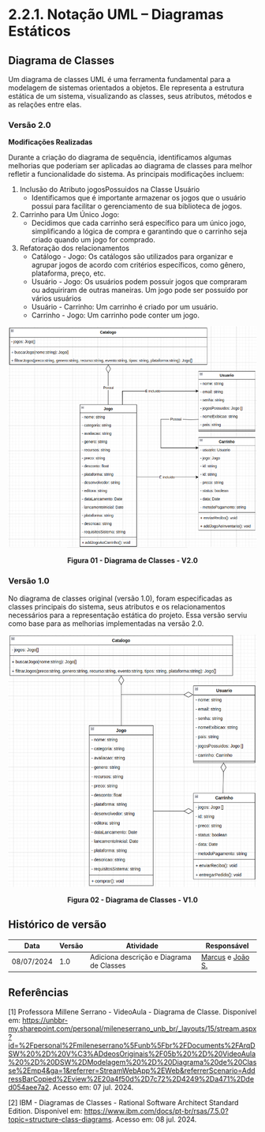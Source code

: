 # 2.2.1. Notação UML – Diagramas Estáticos

## Diagrama de Classes

Um diagrama de classes UML é uma ferramenta fundamental para a modelagem de sistemas orientados a objetos. Ele representa a estrutura estática de um sistema, visualizando as classes, seus atributos, métodos e as relações entre elas.

### Versão 2.0

**Modificações Realizadas**

Durante a criação do diagrama de sequência, identificamos algumas melhorias que poderiam ser aplicadas ao diagrama de classes para melhor refletir a funcionalidade do sistema. As principais modificações incluem:

1. Inclusão do Atributo jogosPossuidos na Classe Usuário
   - Identificamos que é importante armazenar os jogos que o usuário possui para facilitar o gerenciamento de sua biblioteca de jogos.
2. Carrinho para Um Único Jogo:
   - Decidimos que cada carrinho será específico para um único jogo, simplificando a lógica de compra e garantindo que o carrinho seja criado quando um jogo for comprado.
3. Refatoração dos relacionamentos
   - Catálogo - Jogo: Os catálogos são utilizados para organizar e agrupar jogos de acordo com critérios específicos, como gênero, plataforma, preço, etc.
   - Usuário - Jogo: Os usuários podem possuir jogos que compraram ou adquiriram de outras maneiras. Um jogo pode ser possuído por vários usuários
   - Usuário - Carrinho: Um carrinho é criado por um usuário.
   - Carrinho - Jogo: Um carrinho pode conter um jogo.

![Diagrama de Classes V2](../assets/DiagramaDeClassesV2.png)

<center><strong>Figura 01 - Diagrama de Classes - V2.0 </strong></center>

### Versão 1.0

No diagrama de classes original (versão 1.0), foram especificadas as classes principais do sistema, seus atributos e os relacionamentos necessários para a representação estática do projeto. Essa versão serviu como base para as melhorias implementadas na versão 2.0.

![Diagrama de Classes V1](../assets/DiagramaDeClassesV1.png)

<center><strong>Figura 02 - Diagrama de Classes - V1.0 </strong></center>

## Histórico de versão

| Data       | Versão | Atividade                                | Responsável                                                                             |
| ---------- | ------ | ---------------------------------------- | --------------------------------------------------------------------------------------- |
| 08/07/2024 | 1.0    | Adiciona descrição e Diagrama de Classes | [Marcus](https://github.com/marcusmartinss) e [João S.](https://github.com/JoaoSchmitz) |

## Referências

[1] Professora Millene Serrano - VideoAula - Diagrama de Classe. Disponível em: <https://unbbr-my.sharepoint.com/personal/mileneserrano_unb_br/_layouts/15/stream.aspx?id=%2Fpersonal%2Fmileneserrano%5Funb%5Fbr%2FDocuments%2FArqDSW%20%2D%20V%C3%ADdeosOriginais%2F05b%20%2D%20VideoAula%20%2D%20DSW%2DModelagem%20%2D%20Diagrama%20de%20Classe%2Emp4&ga=1&referrer=StreamWebApp%2EWeb&referrerScenario=AddressBarCopied%2Eview%2E20a4f50d%2D7c72%2D4249%2Da471%2Dded054aee7a2>. Acesso em: 07 jul. 2024.

[2] IBM - Diagramas de Classes - Rational Software Architect Standard Edition. Disponível em: <https://www.ibm.com/docs/pt-br/rsas/7.5.0?topic=structure-class-diagrams>. Acesso em: 08 jul. 2024.
